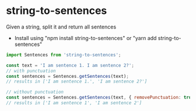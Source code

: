 # string-to-sentences
Given a string, split it and return all sentences

* Install using "npm install string-to-sentences" or "yarn add string-to-sentences"

```javascript
import Sentences from 'string-to-sentences';

const text = 'I am sentence 1. I am sentence 2?';
// with punctuation
const sentences = Sentences.getSentences(text);
// results in ['I am sentence 1.', 'I am sentence 2?']

// without punctuation
const sentences = Sentences.getSentences(text, { removePunctuation: true });
// results in ['I am sentence 1', 'I am sentence 2']
```
